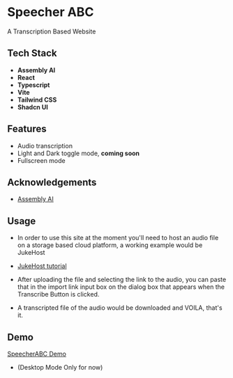 
# Speecher ABC

A Transcription Based Website



## Tech Stack

- **Assembly AI**
- **React**
- **Typescript**
- **Vite**
- **Tailwind CSS**
- **Shadcn UI**



## Features

- Audio transcription
- Light and Dark toggle mode, **coming soon**
- Fullscreen mode



## Acknowledgements

 - [Assembly AI](https://www.assemblyai.com)


## Usage
- In order to use this site at the moment you'll need to host an audio file on a storage based cloud platform, a working example would be JukeHost

- [JukeHost tutorial](https://gist.github.com/Moutard3/b925b090ab1d6d20a5d20f054bae7bca#mp3-direct-link-hosting)

- After uploading the file and selecting the link to the audio, you can paste that in the import link input box on the dialog box that appears when the Transcribe Button is clicked.

- A transcripted file of the audio would be downloaded and VOILA, that's it.



## Demo

[SpeecherABC Demo](https://speecherabc.netlify.app)
- (Desktop Mode Only for now)

